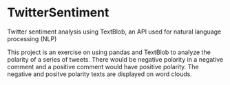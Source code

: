 # TwitterSentiment
Twitter sentiment analysis using TextBlob, an API used for natural language processing (NLP)

This project is an exercise on using  pandas and TextBlob to analyze the polarity of a series of tweets.
There would be negative polarity in a negative comment and a positive comment would have positive polarity.
The negative and positve polarity texts are displayed on word clouds.

